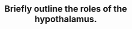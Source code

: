 ---
title: "Briefly outline the roles of the hypothalamus."
entityType: SAQ
exam: PEX
college: ANZCA
year: 2019
sitting: B
question: 13
passRate: 45
EC_expectedDomains:
- "The major domains assessed in this question were Autonomic nervous system, Thermoregulation, Osmolarity, Anterior pituitary"
EC_extraCredit:
- "A pass could be attained with demonstration of understanding of at least 3 of the major domains, and credit was also given for other relevant correct material (feeding, emotion, oxytocin, circadian rhythm etc)."
EC_errorsCommon:
- "A common problem was focussing solely on one or two of the hypothalamic functions in detail, without “briefly outlining” all or most of the major roles."
resources:
- "This topic is covered in physiology texts including those by Kam/Power, Guyton or Ganong."
---
